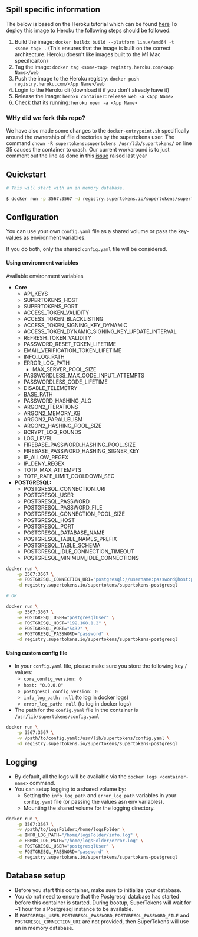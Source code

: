 ## Spill specific information

The below is based on the Heroku tutorial which can be found [here](https://devcenter.heroku.com/articles/container-registry-and-runtime#cli)
To deploy this image to Heroku the following steps should be followed:

1. Build the image: `docker buildx build --platform linux/amd64 -t <some-tag> .` (This ensures that the image is built on the correct architecture. Heroku doesn't like images built to the M1 Mac specificaiton)
2. Tag the image: `docker tag <some-tag> registry.heroku.com/<App Name>/web`
3. Push the image to the Heroku registry: `docker push registry.heroku.com/<App Name>/web`
4. Login to the Heroku cli (download it if you don't already have it)
5. Release the image: `heroku container:release web -a <App Name>`
6. Check that its running: `heroku open -a <App Name>`

### WHy did we fork this repo?

We have also made some changes to the `docker-entrypoint.sh` specifically around the ownership of file directories by the supertokens user. The command `chown -R supertokens:supertokens /usr/lib/supertokens/` on line 35 causes the container to crash. Our current workaround is to just comment out the line as done in this [issue](https://github.com/supertokens/supertokens-core/issues/354) raised last year

## Quickstart

```bash
# This will start with an in memory database.

$ docker run -p 3567:3567 -d registry.supertokens.io/supertokens/supertokens-postgresql
```

## Configuration

You can use your own `config.yaml` file as a shared volume or pass the key-values as environment variables.

If you do both, only the shared `config.yaml` file will be considered.

#### Using environment variables

Available environment variables

- **Core**
  - API_KEYS
  - SUPERTOKENS_HOST
  - SUPERTOKENS_PORT
  - ACCESS_TOKEN_VALIDITY
  - ACCESS_TOKEN_BLACKLISTING
  - ACCESS_TOKEN_SIGNING_KEY_DYNAMIC
  - ACCESS_TOKEN_DYNAMIC_SIGNING_KEY_UPDATE_INTERVAL
  - REFRESH_TOKEN_VALIDITY
  - PASSWORD_RESET_TOKEN_LIFETIME
  - EMAIL_VERIFICATION_TOKEN_LIFETIME
  - INFO_LOG_PATH
  - ERROR_LOG_PATH
    - MAX_SERVER_POOL_SIZE
  - PASSWORDLESS_MAX_CODE_INPUT_ATTEMPTS
  - PASSWORDLESS_CODE_LIFETIME
  - DISABLE_TELEMETRY
  - BASE_PATH
  - PASSWORD_HASHING_ALG
  - ARGON2_ITERATIONS
  - ARGON2_MEMORY_KB
  - ARGON2_PARALLELISM
  - ARGON2_HASHING_POOL_SIZE
  - BCRYPT_LOG_ROUNDS
  - LOG_LEVEL
  - FIREBASE_PASSWORD_HASHING_POOL_SIZE
  - FIREBASE_PASSWORD_HASHING_SIGNER_KEY
  - IP_ALLOW_REGEX
  - IP_DENY_REGEX
  - TOTP_MAX_ATTEMPTS
  - TOTP_RATE_LIMIT_COOLDOWN_SEC
- **POSTGRESQL:**
  - POSTGRESQL_CONNECTION_URI
  - POSTGRESQL_USER
  - POSTGRESQL_PASSWORD
  - POSTGRESQL_PASSWORD_FILE
  - POSTGRESQL_CONNECTION_POOL_SIZE
  - POSTGRESQL_HOST
  - POSTGRESQL_PORT
  - POSTGRESQL_DATABASE_NAME
  - POSTGRESQL_TABLE_NAMES_PREFIX
  - POSTGRESQL_TABLE_SCHEMA
  - POSTGRESQL_IDLE_CONNECTION_TIMEOUT
  - POSTGRESQL_MINIMUM_IDLE_CONNECTIONS

```bash
docker run \
	-p 3567:3567 \
	-e POSTGRESQL_CONNECTION_URI="postgresql://username:password@host:port/dbName" \
	-d registry.supertokens.io/supertokens/supertokens-postgresql

# OR

docker run \
	-p 3567:3567 \
	-e POSTGRESQL_USER="postgresqlUser" \
	-e POSTGRESQL_HOST="192.168.1.2" \
	-e POSTGRESQL_PORT="5432" \
	-e POSTGRESQL_PASSWORD="password" \
	-d registry.supertokens.io/supertokens/supertokens-postgresql
```

#### Using custom config file

- In your `config.yaml` file, please make sure you store the following key / values:
  - `core_config_version: 0`
  - `host: "0.0.0.0"`
  - `postgresql_config_version: 0`
  - `info_log_path: null` (to log in docker logs)
  - `error_log_path: null` (to log in docker logs)
- The path for the `config.yaml` file in the container is `/usr/lib/supertokens/config.yaml`

```bash
docker run \
	-p 3567:3567 \
	-v /path/to/config.yaml:/usr/lib/supertokens/config.yaml \
	-d registry.supertokens.io/supertokens/supertokens-postgresql
```

## Logging

- By default, all the logs will be available via the `docker logs <container-name>` command.
- You can setup logging to a shared volume by:
  - Setting the `info_log_path` and `error_log_path` variables in your `config.yaml` file (or passing the values asn env variables).
  - Mounting the shared volume for the logging directory.

```bash
docker run \
	-p 3567:3567 \
	-v /path/to/logsFolder:/home/logsFolder \
	-e INFO_LOG_PATH="/home/logsFolder/info.log" \
	-e ERROR_LOG_PATH="/home/logsFolder/error.log" \
	-e POSTGRESQL_USER="postgresqlUser" \
	-e POSTGRESQL_PASSWORD="password" \
	-d registry.supertokens.io/supertokens/supertokens-postgresql
```

## Database setup

- Before you start this container, make sure to initialize your database.
- You do not need to ensure that the Postgresql database has started before this container is started. During bootup, SuperTokens will wait for ~1 hour for a Postgresql instance to be available.
- If `POSTGRESQL_USER`, `POSTGRESQL_PASSWORD`, `POSTGRESQL_PASSWORD_FILE` and `POSTGRESQL_CONNECTION_URI` are not provided, then SuperTokens will use an in memory database.
